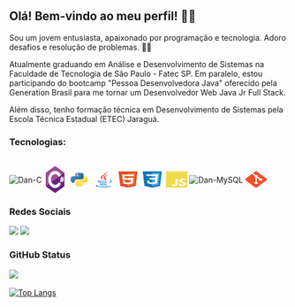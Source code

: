 ## Olá! Bem-vindo ao meu perfil! 👋😄

Sou um jovem entusiasta, apaixonado por programação e tecnologia. Adoro desafios e resolução de problemas. 👨‍💻

Atualmente graduando em Análise e Desenvolvimento de Sistemas na Faculdade de Tecnologia de São Paulo - Fatec SP. Em paralelo, estou participando do bootcamp "Pessoa Desenvolvedora Java" oferecido pela Generation Brasil para me tornar um Desenvolvedor Web Java Jr Full Stack.

Além disso, tenho formação técnica em Desenvolvimento de Sistemas pela Escola Técnica Estadual (ETEC) Jaraguá.

### Tecnologias:

<div style="display: inline_block"><br>
  
   <img align="center" alt="Dan-C" height="50" width="40" src="https://cdn.jsdelivr.net/gh/devicons/devicon/icons/c/c-original.svg" />
  <img align="center" alt="Dan-Csharp" height="50" width="40" src="https://raw.githubusercontent.com/devicons/devicon/master/icons/csharp/csharp-original.svg"> 
  <img align="center" alt="Dan-Python" height="30" width="40" src="https://raw.githubusercontent.com/devicons/devicon/master/icons/python/python-original.svg">
  <img align="center" alt= "Dan-Java"height="30" width="40" src="https://github.com/devicons/devicon/blob/master/icons/java/java-original.svg">
  <img align="center" alt="Dan-HTML" height="30" width="40" src="https://raw.githubusercontent.com/devicons/devicon/master/icons/html5/html5-original.svg">
  <img align="center" alt="Dan-CSS" height="30" width="40" src="https://raw.githubusercontent.com/devicons/devicon/master/icons/css3/css3-original.svg">
  <img align="center" alt="Dan-Js" height="30" width="40" src="https://raw.githubusercontent.com/devicons/devicon/master/icons/javascript/javascript-plain.svg">
  <img  align="center" alt="Dan-MySQL" height="60" width="60" src="https://cdn.jsdelivr.net/gh/devicons/devicon/icons/mysql/mysql-original-wordmark.svg" />
  <img align= "center" alt="Dan-Git" height="30" width="40" src="https://github.com/devicons/devicon/blob/master/icons/git/git-original.svg">
</div>
  
### Redes Sociais
<a href = "mailto:danielmarcionilo2002@gmail.com"><img src="https://img.shields.io/badge/-Gmail-%23333?style=for-the-badge&logo=gmail&logoColor=white" target="_blank"></a>
  <a href="https://www.linkedin.com/in/daniel-marcionilo" target="_blank"><img src="https://img.shields.io/badge/-LinkedIn-%230077B5?style=for-the-badge&logo=linkedin&logoColor=white" target="_blank"></a> 

### GitHub Status

 <a href="https://github.com/daniel-marcionilo">
 <img height="210em" src="https://github-readme-stats.vercel.app/api?username=daniel-marcionilo&show_icons=true&theme=blue-green&include_all_commits=true&count_private=true"/>

![Top Langs](https://github-readme-stats.vercel.app/api/top-langs/?username=Daniel-Marcionilo&show_icons=true&theme=blue-green)



